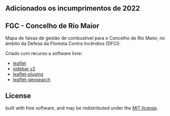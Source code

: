 
## Adicionados os incumprimentos de 2022

## FGC - Concelho de Rio Maior

Mapa de faixas de gestão de combustível para o Concelho de Rio Maior, no âmbito da Defesa da Floresta Contra Incêndios (DFCI).

Criado com recurso a software livre:

* [leaflet](http://leafletjs.com/)
* [sidebar v2](https://github.com/Turbo87/sidebar-v2)
* [leaflet-plugins](https://github.com/shramov/leaflet-plugins)
* [leaflet-geosearch](https://github.com/smeijer/leaflet-geosearch)




## License

built with free software, and may be redistributed under the [MIT license](LICENSE).

